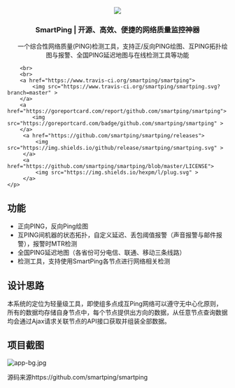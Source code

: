<p align="center">
    <a href="http://smartping.org">
        <img src="http://smartping.org/logo.png">
    </a>
    <h3 align="center">SmartPing | 开源、高效、便捷的网络质量监控神器</h3>
    <p align="center">
        一个综合性网络质量(PING)检测工具，支持正/反向PING绘图、互PING拓扑绘图与报警、全国PING延迟地图与在线检测工具等功能
        <br>
      
        <br>
        <br>
        <a href="https://www.travis-ci.org/smartping/smartping">
            <img src="https://www.travis-ci.org/smartping/smartping.svg?branch=master" >
        </a>
        <a href="https://goreportcard.com/report/github.com/smartping/smartping">
            <img src="https://goreportcard.com/badge/github.com/smartping/smartping" >
        </a>
         <a href="https://github.com/smartping/smartping/releases">
             <img src="https://img.shields.io/github/release/smartping/smartping.svg" >
         </a>
         <a href="https://github.com/smartping/smartping/blob/master/LICENSE">
             <img src="https://img.shields.io/hexpm/l/plug.svg" >
         </a>
    </p>    
</p>

## 功能 ##

- 正向PING，反向Ping绘图
- 互PING间机器的状态拓扑，自定义延迟、丢包阈值报警（声音报警与邮件报警），报警时MTR检测
- 全国PING延迟地图（各省份可分电信、联通、移动三条线路）
- 检测工具，支持使用SmartPing各节点进行网络相关检测

## 设计思路 ##

本系统的定位为轻量级工具，即使组多点成互Ping网络可以遵守无中心化原则，所有的数据均存储自身节点中，每个节点提供出方向的数据，从任意节点查询数据均会通过Ajax请求关联节点的API接口获取并组装全部数据。
## 项目截图 ##

![app-bg.jpg](http://smartping.org/assets/img/app-bg.png "")

源码来源https://github.com/smartping/smartping
